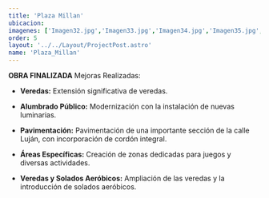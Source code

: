 ```yaml
---
title: 'Plaza Millan'
ubicacion: 
imagenes: ['Imagen32.jpg','Imagen33.jpg','Imagen34.jpg','Imagen35.jpg','Imagen36.jpg','Imagen37.jpg','Imagen38.jpg']
order: 5
layout: '../../Layout/ProjectPost.astro'
name: 'Plaza_Millan'
---
```


**OBRA FINALIZADA**
Mejoras Realizadas:

- **Veredas:** Extensión significativa de veredas.

- **Alumbrado Público:** Modernización con la instalación de nuevas luminarias.

- **Pavimentación:** Pavimentación de una importante sección de la calle Luján, con incorporación de cordón integral.

- **Áreas Específicas:** Creación de zonas dedicadas para juegos y diversas actividades.

- **Veredas y Solados Aeróbicos:** Ampliación de las veredas y la introducción de solados aeróbicos.